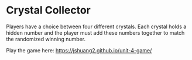 # Crystal Collector
Players have a choice between four different crystals. Each crystal holds a hidden number and the player must add these numbers together to match the randomized winning number.

Play the game here: https://jshuang2.github.io/unit-4-game/

